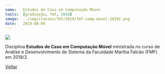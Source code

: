 ```yaml
---
name:  	Estudos de Caso em Computação Móvel
tools: 	[graduação, fmf, 2019]
image: 	../img/classes/fmf/2019/fmf-comp-movel-20192.png
date: 	2019-08-09
---
```


![](../img/classes/fmf/2019/fmf-comp-movel-20192.png)

Disciplina **Estudos de Caso em Computação Móvel** ministrada no curso de Análise e Desenvolvimento de Sistema da Faculdade Martha Falcão (FMF) em 2019/2.

<p class="text-center">
	<a class="btn btn-outline-primary mt-1" href="{{ site.baseurl }}/classes/">Voltar</a>
</p>